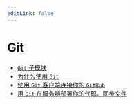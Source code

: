 ```yaml
---
editLink: false
---
```

# Git

- [`Git` 子模块](Git子模块.md)
- [为什么使用 `Git`](why-git.md)
- [使用 `Git` 客户端连接你的 `GitHub`](使用Git客户端连接你的GitHub.md)
- [用 `Git` 在服务器部署你的代码、同步文件](用Git在服务器部署你的代码、同步文件.md)
